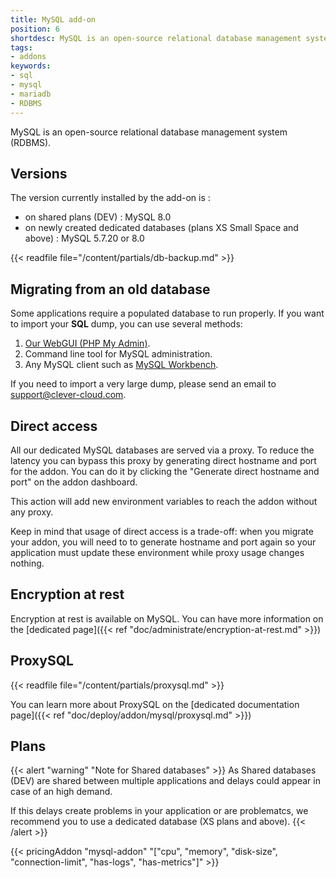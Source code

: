 ```yaml
---
title: MySQL add-on
position: 6
shortdesc: MySQL is an open-source relational database management system (RDBMS).
tags:
- addons
keywords:
- sql
- mysql
- mariadb
- RDBMS
---
```


MySQL is an open-source relational database management system (RDBMS).

## Versions

The version currently installed by the add-on is :

- on shared plans (DEV) : MySQL 8.0
- on newly created dedicated databases (plans XS Small Space and above) : MySQL 5.7.20 or 8.0

{{< readfile file="/content/partials/db-backup.md" >}}

## Migrating from an old database

Some applications require a populated database to run properly.
If you want to import your **SQL** dump, you can use several methods:

1. [Our WebGUI (PHP My Admin)](https://dbms-pma.clever-cloud.com/).
2. Command line tool for MySQL administration.
3. Any MySQL client such as [MySQL Workbench](https://www.mysql.fr/products/workbench/).

If you need to import a very large dump, please send an email to <support@clever-cloud.com>.

## Direct access

All our dedicated MySQL databases are served via a proxy. To reduce the latency you can bypass this proxy by generating direct hostname and port for the addon. You can do it by clicking the "Generate direct hostname and port" on the addon dashboard.

This action will add new environment variables to reach the addon without any proxy.

Keep in mind that usage of direct access is a trade-off: when you migrate your addon, you will need to to generate hostname and port again so your application must update these environment while proxy usage changes nothing.

## Encryption at rest

Encryption at rest is available on MySQL. You can have more information on the [dedicated page]({{< ref "doc/administrate/encryption-at-rest.md" >}})

## ProxySQL

{{< readfile file="/content/partials/proxysql.md" >}}

You can learn more about ProxySQL on the [dedicated documentation page]({{< ref "doc/deploy/addon/mysql/proxysql.md" >}})

## Plans

{{< alert "warning" "Note for Shared databases" >}}
As Shared databases (DEV) are shared between multiple applications and delays could appear in case of an high demand.

If this delays create problems in your application or are problematcs, we recommend you to use a dedicated database (XS plans and above).
{{< /alert >}}


{{< pricingAddon "mysql-addon" "[\"cpu\", \"memory\", \"disk-size\", \"connection-limit\", \"has-logs\", \"has-metrics\"]" >}}